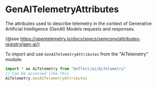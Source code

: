 # GenAITelemetryAttributes

The attributes used to describe telemetry in the context of Generative
Artificial Intelligence (GenAI) Models requests and responses.

{@see https://opentelemetry.io/docs/specs/semconv/attributes-registry/gen-ai/}

To import and use `GenAITelemetryAttributes` from the "AiTelemetry" module:

```ts
import * as AiTelemetry from "@effect/ai/AiTelemetry"
// Can be accessed like this
AiTelemetry.GenAITelemetryAttributes
```
